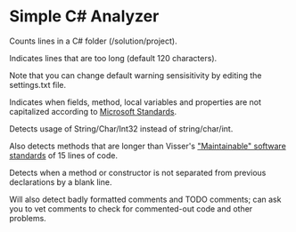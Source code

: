 # Simple C# Analyzer

Counts lines in a C# folder (/solution/project).

Indicates lines that are too long (default 120 characters).

Note that you can change default warning sensisitivity by editing the settings.txt file.

Indicates when fields, method, local variables and properties are not capitalized according to [Microsoft Standards](https://learn.microsoft.com/en-us/dotnet/csharp/fundamentals/coding-style/coding-conventions).

Detects usage of String/Char/Int32 instead of string/char/int.

Also detects methods that are longer than Visser's ["Maintainable" software standards](https://www.softwareimprovementgroup.com/wp-content/uploads/Building_Maintainable_Software_C_Sharp_SIG.compressed.pdf) of 15 lines of code.

Detects when a method or constructor is not separated from previous declarations by a blank line.

Will also detect badly formatted comments and TODO comments; can ask you to vet comments to check for commented-out code and other problems.